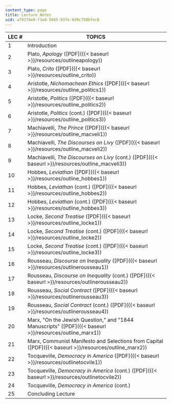 ```yaml
---
content_type: page
title: Lecture Notes
uid: af9374e0-f1e8-5045-93fe-6d9c758bfec8
---
```


| LEC # | TOPICS |
| --- | --- |
| 1 | Introduction |
| 2 | Plato, _Apology_ ([PDF]({{< baseurl >}}/resources/outlineapology)) |
| 3 | Plato, _Crito_ ([PDF]({{< baseurl >}}/resources/outline_crito)) |
| 4 | Aristotle, _Nichomachean Ethics_ ([PDF]({{< baseurl >}}/resources/outline_politics1)) |
| 5 | Aristotle, _Politics_ ([PDF]({{< baseurl >}}/resources/outline_politics2)) |
| 6 | Aristotle, _Politics_ (cont.) ([PDF]({{< baseurl >}}/resources/outline_politics3)) |
| 7 | Machiavelli, _The Prince_ ([PDF]({{< baseurl >}}/resources/outline_macveli1)) |
| 8 | Machiavelli, _The Discourses on Livy_ ([PDF]({{< baseurl >}}/resources/outline_macveli2)) |
| 9 | Machiavelli, _The Discourses on Livy_ (cont.) ([PDF]({{< baseurl >}}/resources/outline_macveli3)) |
| 10 | Hobbes, _Leviathan_ ([PDF]({{< baseurl >}}/resources/outline_hobbes1)) |
| 11 | Hobbes, _Leviathan_ (cont.) ([PDF]({{< baseurl >}}/resources/outline_hobbes2)) |
| 12 | Hobbes, _Leviathan_ (cont.) ([PDF]({{< baseurl >}}/resources/outline_hobbes3)) |
| 13 | Locke, _Second Treatise_ ([PDF]({{< baseurl >}}/resources/outline_locke1)) |
| 14 | Locke, _Second Treatise_ (cont.) ([PDF]({{< baseurl >}}/resources/outline_locke2)) |
| 15 | Locke, _Second Treatise_ (cont.) ([PDF]({{< baseurl >}}/resources/outline_locke3)) |
| 16 | Rousseau, _Discourse on Inequality_ ([PDF]({{< baseurl >}}/resources/outlinerousseau1)) |
| 17 | Rousseau, _Discourse on Inequality_ (cont.) ([PDF]({{< baseurl >}}/resources/outlinerousseau2)) |
| 18 | Rousseau, _Social Contract_ ([PDF]({{< baseurl >}}/resources/outlinerousseau3)) |
| 19 | Rousseau, _Social Contract_ (cont.) ([PDF]({{< baseurl >}}/resources/outlinerousseau4)) |
| 20 | Marx, "On the Jewish Question," and "1844 Manuscripts" ([PDF]({{< baseurl >}}/resources/outline_marx1)) |
| 21 | Marx, Communist Manifesto and Selections from Capital ([PDF]({{< baseurl >}}/resources/outline_marx2)) |
| 22 | Tocqueville, _Democracy in America_ ([PDF]({{< baseurl >}}/resources/outlinetocvile1)) |
| 23 | Tocqueville, _Democracy in America_ (cont.) ([PDF]({{< baseurl >}}/resources/outlinetocvile2)) |
| 24 | Tocqueville, _Democracy in America_ (cont.) |
| 25 | Concluding Lecture